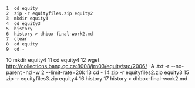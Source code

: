    1  cd equity
    2  zip -r equityfiles.zip equity2
    3  mkdir equity3
    4  cd equity3
    5  history
    6  history > dhbox-final-work2.md
    7  clear
    8  cd equity
    9  cd -
   10  mkdir equity4
   11  cd equity4
   12  wget http://collections.banq.qc.ca:8008/jrn03/equity/src/2006/ -A .txt -r --no-parent -nd -w 2 --limit-rate=20k
   13  cd -
   14  zip -r equityfiles2.zip equity3
   15  zip -r equityfiles3.zip equity4
   16  history
   17  history > dhbox-final-work2.md
